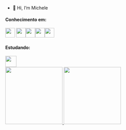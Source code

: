 - 👋 Hi, I’m Michele


#### Conhecimento em:
<img src="https://raw.githubusercontent.com/learnbr/python/master/logo.png" width="30" height="30"/> <img src="https://cdn.worldvectorlogo.com/logos/django.svg" width="30" height="30"/><img src="https://cdn.worldvectorlogo.com/logos/mysql-6.svg" width="30" height="30"/><img src="https://logospng.org/download/css-3/logo-css-3-2048.png" width="30" height="30"/><img src="https://cdn.worldvectorlogo.com/logos/html-1.svg" width="30" height="30"/>


#### Estudando:

<img src="https://upload.wikimedia.org/wikipedia/commons/thumb/2/27/PHP-logo.svg/2560px-PHP-logo.svg.png" width="35" height="35"/>



<div>
<a href="https://github.com/seu-usuário-aqui">
<img height="180em" src="https://github-readme-stats.vercel.app/api/top-langs/?username=Jasmim-mii&layout=compact&langs_count=7&theme=dracula"/>
<img height="180em" src="https://github-readme-stats.vercel.app/api?username=Jasmim-mii&show_icons=true&theme=dracula&include_all_commits=true&count_private=true"/>
</div>
<!---
Jasmim-mii/Jasmim-mii is a ✨ special ✨ repository because its `README.md` (this file) appears on your GitHub profile.
You can click the Preview link to take a look at your changes.
--->

  
  
